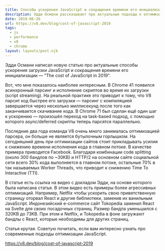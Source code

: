 ```yaml
---
title: Способы ускорения JavaScript и сокращения времени его инициализации
description: Эдди Османи рассказывает про актуальные подходы к оптимизации JavaScript
date: 2019-06-26
url: https://v8.dev/blog/cost-of-javascript-2019
tags:
  - js
  - performance
  - v8
  - chrome
layout: layouts/post.njk
---
```

Эдди Османи написал новую статью про актуальные способы ускорения загрузки JavaScript и сокращения времени его инициализации — "The cost of JavaScript in 2019".

Вот, что мне показалось наиболее интересным. В Chrome 41 появился асинхронный парсинг и исполнение скриптов во время их загрузки (script streaming). На реальной практике это приводит к тому, что V8 парсит код быстрее его загрузки — парсинг с компиляцией завершается через несколько миллисекунд после того как заканчивается скачивание кода. В Chrome 71 был сделан ещё один шаг к ускорению — произошёл переход на task-based подход, с помощью которого async/deferred скрипты теперь парсятся параллельно.

Последние два года команда V8 очень много занималась оптимизацией парсера, он больше не является бутылочным горлышком. На сегодняшний день при оптимизации сайтов стоит прикладывать усилия к снижению времени исполнения кода в главном потоке. В качестве примера приводится Facebook. Благодаря комбинации code splitting (около 300 бандлов по ~30KB) и HTTP/2 на основном сайте социальной сети всего 30% кода выполняется в главном потоке, остальные 70% в так называемых Worker Threads, что приводит к снижению Time To Interactive (TTI).

В статье есть ссылка на видео с докладом Эдди, на основе которого была написана статья. В этом видео есть примеры более агрессивных оптимизаций. Например, Netflix чтобы ускорить свою приветственную страницу оторвал React и другие библиотеки, заменив их ванильным JavaScript. Индонезийский e-commerce сайт Tokopedia заменил React на Svelte для своих посадочных страниц. Размер бандла уменьшился с 320KB до 73KB. При этом и Netflix, и Tokopedia в фоне загружают бандлы с React, которые  необходимы для других страниц.

Статья крутая. Советую почитать, если вам интересно узнать про современные подходы оптимизации JavaScript.

https://v8.dev/blog/cost-of-javascript-2019

